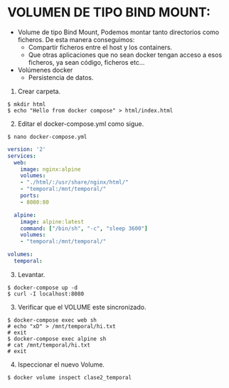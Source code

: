 # VOLUMEN DE TIPO BIND MOUNT:
- Volume de tipo Bind Mount, Podemos montar tanto directorios como ficheros. De esta manera conseguimos:
  - Compartir ficheros entre el host y los containers.
  - Que otras aplicaciones que no sean docker tengan acceso a esos ficheros, ya sean código, ficheros etc…
- Volúmenes docker
  - Persistencia de datos.

1. Crear carpeta.
```console
$ mkdir html
$ echo "Hello from docker compose" > html/index.html
```
2. Editar el docker-compose.yml como sigue.
```console
$ nano docker-compose.yml
```
```yaml
version: '2'
services:
  web:
    image: nginx:alpine
    volumes:
    - "./html/:/usr/share/nginx/html/"
    - "temporal:/mnt/temporal/"
    ports:
    - 8080:80

  alpine:
    image: alpine:latest
    command: ["/bin/sh", "-c", "sleep 3600"]
    volumes:
    - "temporal:/mnt/temporal/"

volumes:
  temporal:
```
3. Levantar.

```console
$ docker-compose up -d
$ curl -I localhost:8080
```
3. Verificar que el VOLUME este sincronizado.
```console
$ docker-compose exec web sh
# echo "xD" > /mnt/temporal/hi.txt
# exit
$ docker-compose exec alpine sh
# cat /mnt/temporal/hi.txt
# exit
```

4. Ispeccionar el nuevo Volume.
```console
$ docker volume inspect clase2_temporal
```
